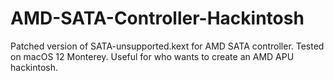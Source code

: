 # AMD-SATA-Controller-Hackintosh

Patched version of SATA-unsupported.kext for AMD SATA controller. Tested on macOS 12 Monterey. Useful for who wants to create an AMD APU hackintosh.
